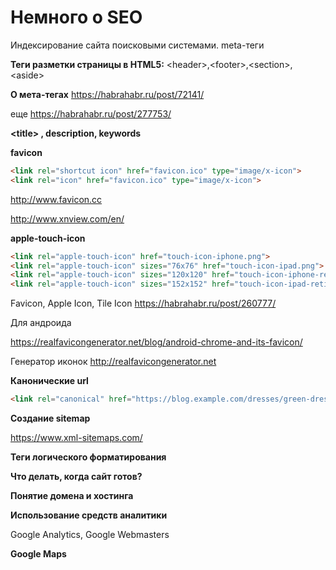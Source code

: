 # Немного о SEO

Индексирование сайта поисковыми системами. meta-теги


**Теги разметки страницы в HTML5:** &lt;header&gt;,&lt;footer&gt;,&lt;section&gt;,&lt;aside&gt;

**О мета-тегах**
https://habrahabr.ru/post/72141/

еще
https://habrahabr.ru/post/277753/

**&lt;title&gt; ,
description, keywords**

**favicon**

```html
<link rel="shortcut icon" href="favicon.ico" type="image/x-icon">
<link rel="icon" href="favicon.ico" type="image/x-icon">
```

http://www.favicon.cc

http://www.xnview.com/en/

**apple-touch-icon**

```html
<link rel="apple-touch-icon" href="touch-icon-iphone.png">
<link rel="apple-touch-icon" sizes="76x76" href="touch-icon-ipad.png">
<link rel="apple-touch-icon" sizes="120x120" href="touch-icon-iphone-retina.png">
<link rel="apple-touch-icon" sizes="152x152" href="touch-icon-ipad-retina.png">
```

Favicon, Apple Icon, Tile Icon
https://habrahabr.ru/post/260777/

Для андроида

https://realfavicongenerator.net/blog/android-chrome-and-its-favicon/

Генератор иконок
http://realfavicongenerator.net

**Канонические url**  

```html
<link rel="canonical" href="https://blog.example.com/dresses/green-dresses-are-awesome" />
```

**Создание sitemap**

https://www.xml-sitemaps.com/

**Теги логического форматирования**

**Что делать, когда сайт готов?**

**Понятие домена и хостинга**

**Использование средств аналитики**

Google Analytics, Google Webmasters

**Google Maps**
